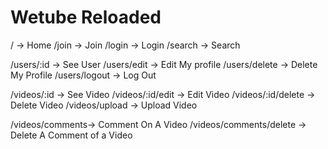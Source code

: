 # Wetube Reloaded

/ -> Home
/join -> Join
/login -> Login
/search -> Search

/users/:id -> See User
/users/edit -> Edit My profile
/users/delete -> Delete My Profile
/users/logout -> Log Out

/videos/:id -> See Video
/videos/:id/edit -> Edit Video
/videos/:id/delete -> Delete Video
/videos/upload -> Upload Video

/videos/comments-> Comment On A Video
/videos/comments/delete -> Delete A Comment of a Video
